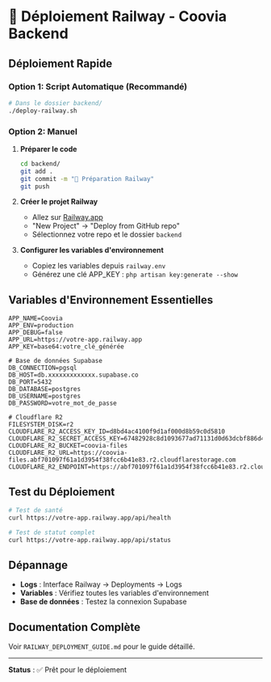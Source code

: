 # 🚀 Déploiement Railway - Coovia Backend

## Déploiement Rapide

### Option 1: Script Automatique (Recommandé)

```bash
# Dans le dossier backend/
./deploy-railway.sh
```

### Option 2: Manuel

1. **Préparer le code**
   ```bash
   cd backend/
   git add .
   git commit -m "🚀 Préparation Railway"
   git push
   ```

2. **Créer le projet Railway**
   - Allez sur [Railway.app](https://railway.app)
   - "New Project" → "Deploy from GitHub repo"
   - Sélectionnez votre repo et le dossier `backend`

3. **Configurer les variables d'environnement**
   - Copiez les variables depuis `railway.env`
   - Générez une clé APP_KEY : `php artisan key:generate --show`

## Variables d'Environnement Essentielles

```env
APP_NAME=Coovia
APP_ENV=production
APP_DEBUG=false
APP_URL=https://votre-app.railway.app
APP_KEY=base64:votre_clé_générée

# Base de données Supabase
DB_CONNECTION=pgsql
DB_HOST=db.xxxxxxxxxxxxx.supabase.co
DB_PORT=5432
DB_DATABASE=postgres
DB_USERNAME=postgres
DB_PASSWORD=votre_mot_de_passe

# Cloudflare R2
FILESYSTEM_DISK=r2
CLOUDFLARE_R2_ACCESS_KEY_ID=d8bd4ac4100f9d1af000d8b59c0d5810
CLOUDFLARE_R2_SECRET_ACCESS_KEY=67482928c8d1093677ad71131d0d63dcbf886d4e7385f1b904e7958af159ac1c
CLOUDFLARE_R2_BUCKET=coovia-files
CLOUDFLARE_R2_URL=https://coovia-files.abf701097f61a1d3954f38fcc6b41e83.r2.cloudflarestorage.com
CLOUDFLARE_R2_ENDPOINT=https://abf701097f61a1d3954f38fcc6b41e83.r2.cloudflarestorage.com
```

## Test du Déploiement

```bash
# Test de santé
curl https://votre-app.railway.app/api/health

# Test de statut complet
curl https://votre-app.railway.app/api/status
```

## Dépannage

- **Logs** : Interface Railway → Deployments → Logs
- **Variables** : Vérifiez toutes les variables d'environnement
- **Base de données** : Testez la connexion Supabase

## Documentation Complète

Voir `RAILWAY_DEPLOYMENT_GUIDE.md` pour le guide détaillé.

---

**Status** : ✅ Prêt pour le déploiement
